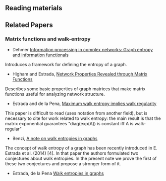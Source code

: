 
## Reading materials


## Related Papers


### Matrix functions and walk-entropy

* Dehmer [Information processing in complex networks: Graph entropy and information functionals](https://pdfs.semanticscholar.org/1d9c/8baffc26d46beceaa71279a9dd4a629459e7.pdf)

Introduces a framework for defining the entropy of a graph.

* Higham and Estrada, [Network Properties Revealed through Matrix Functions](http://epubs.siam.org/doi/pdf/10.1137/090761070)

Describes some basic properties of graph matrices that make matrix functions useful for analyzing network structure.

* Estrada and de la Pena, [Maximum walk entropy implies walk regularity](https://arxiv.org/abs/1406.5056)

This paper is difficult to read (uses notation from another field), but is necessary to cite for work related to walk entropy: the main result is that the matrix exponential guarantees "diag(exp(A)) is constant iff A is walk-regular"

* Benzi, [A note on walk entropies in graphs](http://www.sciencedirect.com/science/article/pii/S0024379513008227)

The concept of walk entropy of a graph has been recently introduced in E. Estrada et al. (2014) [4]. In that paper the authors formulated two conjectures about walk entropies. In the present note we prove the first of these two conjectures and propose a stronger form of it.

* Estrada, de la Pena [Walk entropies in graphs](http://www.sciencedirect.com/science/article/pii/S0024379513007064)
